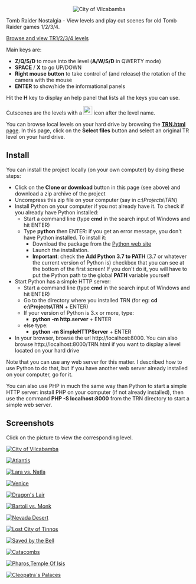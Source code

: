 <p align="center"><img title="City of Vilcabamba" src="resources/logo.png"/></p>


Tomb Raider Nostalgia - View levels and play cut scenes for old Tomb Raider games 1/2/3/4.

[Browse and view TR1/2/3/4 levels](http://www.evpopov.com)

Main keys are:
  * **Z/Q/S/D** to move into the level (**A/W/S/D** in QWERTY mode)
  * **SPACE** / **X** to go UP/DOWN
  * **Right mouse button** to take control of (and release) the rotation of the camera with the mouse
  * **ENTER** to show/hide the informational panels

Hit the **H** key to display an help panel that lists all the keys you can use.

Cutscenes are the levels with a <img src="http://www.evpopov.com/resources/movie.png" width="24px"/> icon after the level name.

You can browse local levels on your hard drive by browsing the [**TRN.html** page](http://www.evpopov.com/TRN.html). In this page, click on the **Select files** button and select an original TR level on your hard drive.

## Install
You can install the project locally (on your own computer) by doing these steps:
* Click on the **Clone or download** button in this page (see above) and download a zip archive of the project
* Uncompress this zip file on your computer (say in *c:\Projects\TRN*)
* Install Python on your computer if you not already have it. To check if you already have Python installed:
  * Start a command line (type **cmd** in the search input of Windows and hit ENTER)
  * Type **python** then ENTER: if you get an error message, you don't have Python installed. To install it:
    * Download the package from the [Python web site](https://www.python.org/downloads/)
    * Launch the installation.
    * **__Important__**: check the **Add Python 3.7 to PATH** (3.7 or whatever the current version of Python is) checkbox that you can see at the bottom of the first screen! If you don't do it, you will have to put the Python path to the global **PATH** variable yourself
* Start Python has a simple HTTP server:
  * Start a command line (type **cmd** in the search input of Windows and hit ENTER)
  * Go to the directory where you installed TRN (for eg: **cd c:\Projects\TRN** + ENTER)
  * If your version of Python is 3.x or more, type:
    * **python -m http.server** + ENTER
  * else type:
    * **python -m SimpleHTTPServer** + ENTER
* In your browser, browse the url http://localhost:8000. You can also browse http://localhost:8000/TRN.html if you want to display a level located on your hard drive

Note that you can use any web server for this matter. I described how to use Python to do that, but if you have another web server already installed on your computer, go for it.

You can also use PHP in much the same way than Python to start a simple HTTP server: install PHP on your computer (if not already installed), then use the command **PHP -S localhost:8000** from the TRN directory to start a simple web server.

## Screenshots
Click on the picture to view the corresponding level.<br>

<a href="http://www.evpopov.com/TRN.html?trgame=TR1&level=tr1/level2.phd&autostart=1"><img title="City of Vilcabamba" src="resources/TR1_big/level2.jpg"/></a>

<a href="http://www.evpopov.com/TRN.html?trgame=TR1&level=tr1/level10b.phd&autostart=1"><img title="Atlantis" src="resources/TR1_big/level10b.jpg"/></a>

<a href="http://www.evpopov.com/TRN.html?trgame=TR1&level=tr1/cut4.phd"><img title="Lara vs. Natla" src="resources/TR1_big/cut4.jpg"/></a>

<a href="http://www.evpopov.com/TRN.html?trgame=TR2&level=tr2/boat.tr2&autostart=1"><img title="Venice" src="resources/TR2_big/boat.jpg"/></a>

<a href="http://www.evpopov.com/TRN.html?trgame=TR2&level=tr2/xian.tr2&autostart=1"><img title="Dragon's Lair" src="resources/TR2_big/xian.jpg"/></a>

<a href="http://www.evpopov.com/TRN.html?trgame=TR2&level=tr2/cut3.tr2"><img title="Bartoli vs. Monk" src="resources/TR2_big/cut3.jpg"/></a>

<a href="http://www.evpopov.com/TRN.html?trgame=TR3&level=tr3/nevada.tr2&autostart=1"><img title="Nevada Desert" src="resources/TR3_big/nevada.jpg"/></a>

<a href="http://www.evpopov.com/TRN.html?trgame=TR3&level=tr3/city.tr2&autostart=1"><img title="Lost City of Tinnos" src="resources/TR3_big/city.jpg"/></a>

<a href="http://www.evpopov.com/TRN.html?trgame=TR3&level=tr3/cut2.tr2"><img title="Saved by the Bell" src="resources/TR3_big/cut2.jpg"/></a>

<a href="http://www.evpopov.com/TRN.html?trgame=TR4&level=tr4/csplit1.tr4&autostart=1"><img title="Catacombs" src="resources/TR4_big/csplit1.jpg"/></a>

<a href="http://www.evpopov.com/TRN.html?trgame=TR4&level=tr4/palaces.tr4&autostart=1"><img title="Pharos,Temple Of Isis" src="resources/TR4_big/palaces.jpg"/></a>

<a href="http://www.evpopov.com/TRN.html?trgame=TR4&level=tr4/palaces2.tr4&autostart=1"><img title="Cleopatra´s Palaces" src="resources/TR4_big/palaces2.jpg"/></a>

